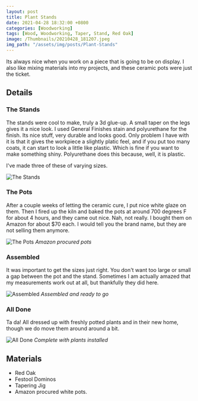 ```yaml
---
layout: post
title: Plant Stands
date: 2021-04-28 18:32:00 +0800
categories: [Woodworking]
tags: [Wood, Woodworking, Taper, Stand, Red Oak]
image: /Thumbnails/20210428_181207.jpeg
img_path: "/assets/img/posts/Plant-Stands"
---
```


Its always nice when you work on a piece that is going to be on display.  I also like mixing materials into my projects, and these ceramic pots were just the ticket.

## Details

### The Stands

The stands were cool to make, truly a 3d glue-up.  A small taper on the legs gives it a nice look.  I used General Finishes stain and polyurethane for the finish.  Its nice stuff, very durable and looks good.  Only problem I have with it is that it gives the workpiece a slightly platic feel, and if you put too many coats, it can start to look a little like plastic.  Which is fine if you want to make something shiny.  Polyurethane does this because, well, it is plastic.

I've made three of these of varying sizes.

![The Stands][Stands 3]

### The Pots

After a couple weeks of letting the ceramic cure, I put nice white glaze on them.  Then I fired up the kiln and baked the pots at around 700 degrees F for about 4 hours, and they came out nice.  Nah, not really. I bought them on Amazon for about $70 each.  I would tell you the brand name, but they are not selling them anymore.

![The Pots][Stands 2]
_Amazon procured pots_

### Assembled

It was important to get the sizes just right.  You don't want too large or small a gap between the pot and the stand.  Sometimes I am actually amazed that my measurements work out at all, but thankfully they did here.

![Assembled][Stands 1]
_Assembled and ready to go_

### All Done

Ta da!  All dressed up with freshly potted plants and in their new home, though we do move them around around a bit.

![All Done][Stands 4]
_Complete with plants installed_

## Materials

- Red Oak
- Festool Dominos
- Tapering Jig
- Amazon procured white pots.
  
[Stands 1]: 20210418_000920000_iOS.jpeg
[Stands 2]: 20210421_212015.jpeg
[Stands 3]: 20210427_190041.jpeg
[Stands 4]: 20210428_181207.jpeg
